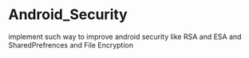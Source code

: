 # Android_Security
implement such way to improve android security like RSA and ESA and SharedPrefrences and File Encryption
